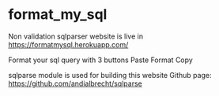 # format_my_sql

Non validation sqlparser
website is live in https://formatmysql.herokuapp.com/

Format your sql query with 3 buttons Paste Format Copy

sqlparse module is used for building this website Github page: https://github.com/andialbrecht/sqlparse
